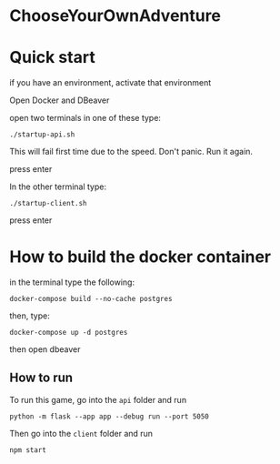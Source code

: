 # ChooseYourOwnAdventure

# Quick start
if you have an environment, activate that environment

Open Docker and DBeaver

open two terminals
in one of these type:

`./startup-api.sh`

This will fail first time due to the speed. Don't panic. Run it again. 

press enter

In the other terminal type:

`./startup-client.sh`


press enter

# How to build the docker container
in the terminal type the following:

`docker-compose build --no-cache postgres`

then, type:

`docker-compose up -d postgres`

then open dbeaver


## How to run
To run this game, go into the `api` folder and run 

`python -m flask --app app --debug run --port 5050`

Then go into the `client` folder and run 

`npm start`

